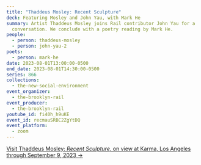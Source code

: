 ```yaml
---
title: "Thaddeus Mosley: Recent Sculpture"
deck: Featuring Mosley and John Yau, with Mark He
summary: Artist Thaddeus Mosley joins Rail contributor John Yau for a
  conversation. We conclude with a poetry reading by Mark He.
people:
  - person: thaddeus-mosley
  - person: john-yau-2
poets:
  - person: mark-he
date: 2023-08-01T13:00:00-0500
end_date: 2023-08-01T14:30:00-0500
series: 866
collections:
  - the-new-social-environment
event_organizer:
  - the-brooklyn-rail
event_producer:
  - the-brooklyn-rail
youtube_id: fi40h_h9uKE
event_id: recmauSRBC2ZgYtDQ
event_platform:
  - zoom
---
```

[V﻿isit Thaddeus Mosley: *Recent Sculpture*, on view at Karma, Los Angeles through September 9, 2023 →](https://karmakarma.org/exhibitions/thaddeus-mosley-recent-sculpture-la-2023/)